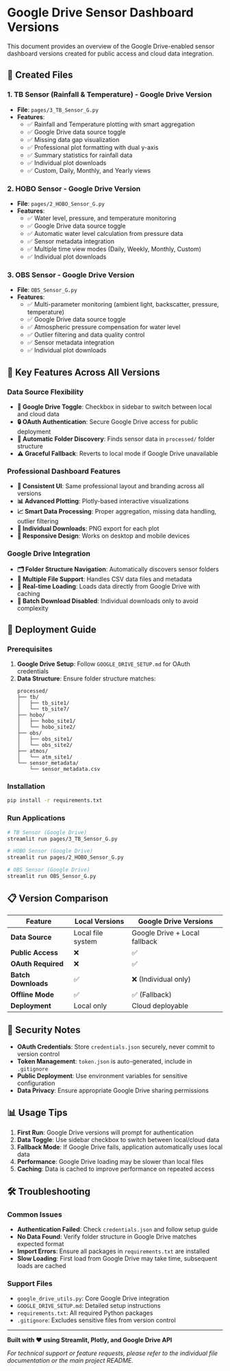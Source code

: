 # Google Drive Sensor Dashboard Versions

This document provides an overview of the Google Drive-enabled sensor dashboard versions created for public access and cloud data integration.

## 📁 Created Files

### 1. **TB Sensor (Rainfall & Temperature) - Google Drive Version**
- **File**: `pages/3_TB_Sensor_G.py`
- **Features**:
  - ✅ Rainfall and Temperature plotting with smart aggregation
  - ✅ Google Drive data source toggle
  - ✅ Missing data gap visualization
  - ✅ Professional plot formatting with dual y-axis
  - ✅ Summary statistics for rainfall data
  - ✅ Individual plot downloads
  - ✅ Custom, Daily, Monthly, and Yearly views

### 2. **HOBO Sensor - Google Drive Version**
- **File**: `pages/2_HOBO_Sensor_G.py`
- **Features**:
  - ✅ Water level, pressure, and temperature monitoring
  - ✅ Google Drive data source toggle
  - ✅ Automatic water level calculation from pressure data
  - ✅ Sensor metadata integration
  - ✅ Multiple time view modes (Daily, Weekly, Monthly, Custom)
  - ✅ Individual plot downloads

### 3. **OBS Sensor - Google Drive Version**
- **File**: `OBS_Sensor_G.py`
- **Features**:
  - ✅ Multi-parameter monitoring (ambient light, backscatter, pressure, temperature)
  - ✅ Google Drive data source toggle
  - ✅ Atmospheric pressure compensation for water level
  - ✅ Outlier filtering and data quality control
  - ✅ Sensor metadata integration
  - ✅ Individual plot downloads

## 🔧 **Key Features Across All Versions**

### **Data Source Flexibility**
- **📁 Google Drive Toggle**: Checkbox in sidebar to switch between local and cloud data
- **🔒 OAuth Authentication**: Secure Google Drive access for public deployment
- **📂 Automatic Folder Discovery**: Finds sensor data in `processed/` folder structure
- **⚠️ Graceful Fallback**: Reverts to local mode if Google Drive unavailable

### **Professional Dashboard Features**
- **🎨 Consistent UI**: Same professional layout and branding across all versions
- **📊 Advanced Plotting**: Plotly-based interactive visualizations
- **📈 Smart Data Processing**: Proper aggregation, missing data handling, outlier filtering
- **💾 Individual Downloads**: PNG export for each plot
- **📱 Responsive Design**: Works on desktop and mobile devices

### **Google Drive Integration**
- **🗂️ Folder Structure Navigation**: Automatically discovers sensor folders
- **📄 Multiple File Support**: Handles CSV data files and metadata
- **🔄 Real-time Loading**: Loads data directly from Google Drive with caching
- **🚫 Batch Download Disabled**: Individual downloads only to avoid complexity

## 🚀 **Deployment Guide**

### **Prerequisites**
1. **Google Drive Setup**: Follow `GOOGLE_DRIVE_SETUP.md` for OAuth credentials
2. **Data Structure**: Ensure folder structure matches:
   ```
   processed/
   ├── tb/
   │   ├── tb_site1/
   │   └── tb_site7/
   ├── hobo/
   │   ├── hobo_site1/
   │   └── hobo_site2/
   ├── obs/
   │   ├── obs_site1/
   │   └── obs_site2/
   ├── atmos/
   │   └── atm_site1/
   └── sensor_metadata/
       └── sensor_metadata.csv
   ```

### **Installation**
```bash
pip install -r requirements.txt
```

### **Run Applications**
```bash
# TB Sensor (Google Drive)
streamlit run pages/3_TB_Sensor_G.py

# HOBO Sensor (Google Drive)  
streamlit run pages/2_HOBO_Sensor_G.py

# OBS Sensor (Google Drive)
streamlit run OBS_Sensor_G.py
```

## 📋 **Version Comparison**

| Feature | Local Versions | Google Drive Versions |
|---------|---------------|----------------------|
| **Data Source** | Local file system | Google Drive + Local fallback |
| **Public Access** | ❌ | ✅ |
| **OAuth Required** | ❌ | ✅ |
| **Batch Downloads** | ✅ | ❌ (Individual only) |
| **Offline Mode** | ✅ | ✅ (Fallback) |
| **Deployment** | Local only | Cloud deployable |

## 🔐 **Security Notes**

- **OAuth Credentials**: Store `credentials.json` securely, never commit to version control
- **Token Management**: `token.json` is auto-generated, include in `.gitignore`
- **Public Deployment**: Use environment variables for sensitive configuration
- **Data Privacy**: Ensure appropriate Google Drive sharing permissions

## 📊 **Usage Tips**

1. **First Run**: Google Drive versions will prompt for authentication
2. **Data Toggle**: Use sidebar checkbox to switch between local/cloud data
3. **Fallback Mode**: If Google Drive fails, application automatically uses local data
4. **Performance**: Google Drive loading may be slower than local files
5. **Caching**: Data is cached to improve performance on repeated access

## 🛠️ **Troubleshooting**

### **Common Issues**
- **Authentication Failed**: Check `credentials.json` and follow setup guide
- **No Data Found**: Verify folder structure in Google Drive matches expected format
- **Import Errors**: Ensure all packages in `requirements.txt` are installed
- **Slow Loading**: First load from Google Drive may take time, subsequent loads are cached

### **Support Files**
- `google_drive_utils.py`: Core Google Drive integration
- `GOOGLE_DRIVE_SETUP.md`: Detailed setup instructions
- `requirements.txt`: All required Python packages
- `.gitignore`: Excludes sensitive files from version control

---

**Built with ❤️ using Streamlit, Plotly, and Google Drive API**

*For technical support or feature requests, please refer to the individual file documentation or the main project README.*
